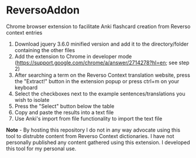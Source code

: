 # ReversoAddon
Chrome browser extension to facilitate Anki flashcard creation from Reverso context entries

1) Download jquery 3.6.0 minified version and add it to the directory/folder containing the other files
2) Add the extension to Chrome in developer mode (https://support.google.com/chrome/a/answer/2714278?hl=en; see step 2)
3) After searching a term on the Reverso Context translation website, press the "Extract!" button in the extension popup or press ctrl+m on your keyboard
4) Select the checkboxes next to the example sentences/translations you wish to isolate
5) Press the "Select" button below the table
6) Copy and paste the results into a text file
7) Use Anki's import from file functionality to import the text file

**Note** - By hosting this repository I do not in any way advocate using this tool to distrubte content from Reverso Context dictionaries. I have not personally published any content gathered using this extension. I developed this tool for my personal use.
